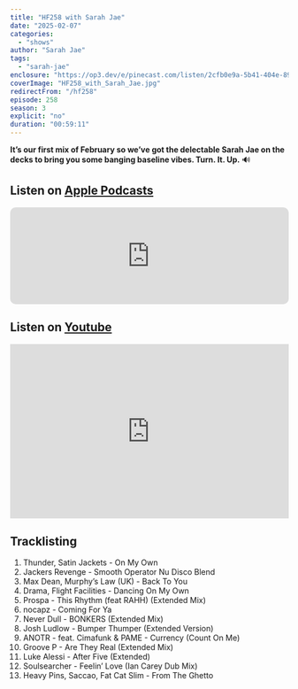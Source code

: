 ```yaml
---
title: "HF258 with Sarah Jae"
date: "2025-02-07"
categories:
  - "shows"
author: "Sarah Jae"
tags:
  - "sarah-jae"
enclosure: "https://op3.dev/e/pinecast.com/listen/2cfb0e9a-5b41-404e-8986-5838e16cf976.mp3?source=rss&ext=asset.mp3 56995715 audio/mpeg"
coverImage: "HF258_with_Sarah_Jae.jpg"
redirectFrom: "/hf258"
episode: 258
season: 3
explicit: "no"
duration: "00:59:11"
---
```


**It’s our first mix of February so we’ve got the delectable Sarah Jae on the decks to bring you some banging baseline vibes. Turn. It. Up.** 🔊

## Listen on [Apple Podcasts](https://podcasts.apple.com/gb/podcast/hf258-with-sarah-jae-7-feb-2025/id355833875?i=1000689855785)

<iframe allow="autoplay *; encrypted-media *; fullscreen *; clipboard-write" frameborder="0" height="175" style="width:100%;max-width:660px;overflow:hidden;border-radius:10px;" sandbox="allow-forms allow-popups allow-same-origin allow-scripts allow-storage-access-by-user-activation allow-top-navigation-by-user-activation" src="https://embed.podcasts.apple.com/gb/podcast/hf258-with-sarah-jae-7-feb-2025/id355833875?i=1000689855785"></iframe>

## Listen on [Youtube](https://youtu.be/0xVMs1ky3JI?si=FE3H_cusGGH4ZeJZ)

<iframe width="100%" height="315" style="max-width: 560px; aspect-ratio: 16/9;" src="https://www.youtube.com/embed/0xVMs1ky3JI?si=FE3H_cusGGH4ZeJZ" title="YouTube video player" frameborder="0" allow="accelerometer; autoplay; clipboard-write; encrypted-media; gyroscope; picture-in-picture; web-share" referrerpolicy="strict-origin-when-cross-origin" allowfullscreen></iframe>

## Tracklisting

1. Thunder, Satin Jackets - On My Own
2. Jackers Revenge - Smooth Operator Nu Disco Blend
3. Max Dean, Murphy’s Law (UK) - Back To You
4. Drama, Flight Facilities - Dancing On My Own
5. Prospa - This Rhythm (feat RAHH) (Extended Mix)
6. nocapz - Coming For Ya
7. Never Dull - BONKERS (Extended Mix)
8. Josh Ludlow - Bumper Thumper (Extended Version)
9. ANOTR - feat. Cimafunk & PAME - Currency (Count On Me)
10. Groove P - Are They Real (Extended Mix)
11. Luke Alessi - After Five (Extended)
12. Soulsearcher - Feelin’ Love (Ian Carey Dub Mix)
13. Heavy Pins, Saccao, Fat Cat Slim - From The Ghetto


